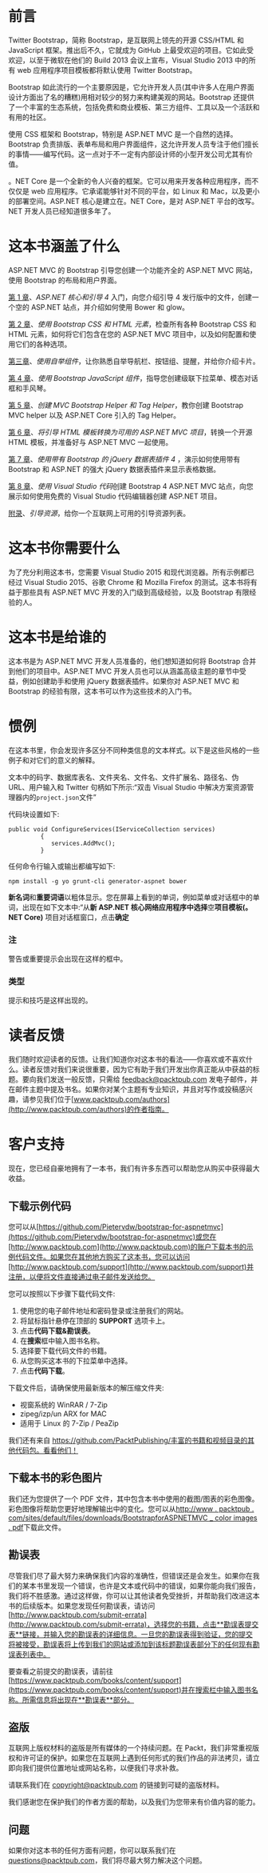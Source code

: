 # 前言

Twitter Bootstrap，简称 Bootstrap，是互联网上领先的开源 CSS/HTML 和 JavaScript 框架。推出后不久，它就成为 GitHub 上最受欢迎的项目。它如此受欢迎，以至于微软在他们的 Build 2013 会议上宣布，Visual Studio 2013 中的所有 web 应用程序项目模板都将默认使用 Twitter Bootstrap。

Bootstrap 如此流行的一个主要原因是，它允许开发人员(其中许多人在用户界面设计方面出了名的糟糕)用相对较少的努力来构建美观的网站。Bootstrap 还提供了一个丰富的生态系统，包括免费和商业模板、第三方组件、工具以及一个活跃和有用的社区。

使用 CSS 框架和 Bootstrap，特别是 ASP.NET MVC 是一个自然的选择。Bootstrap 负责排版、表单布局和用户界面组件，这允许开发人员专注于他们擅长的事情——编写代码。这一点对于不一定有内部设计师的小型开发公司尤其有价值。

。NET Core 是一个全新的令人兴奋的框架。它可以用来开发各种应用程序，而不仅仅是 web 应用程序。它承诺能够针对不同的平台，如 Linux 和 Mac，以及更小的部署空间。ASP.NET 核心是建立在。NET Core，是对 ASP.NET 平台的改写。NET 开发人员已经知道很多年了。

# 这本书涵盖了什么

ASP.NET MVC 的 Bootstrap 引导您创建一个功能齐全的 ASP.NET MVC 网站，使用 Bootstrap 的布局和用户界面。

[第 1 章](01.html "Chapter 1. Getting Started with ASP.NET Core and Bootstrap 4")、*ASP.NET 核心和引导 4* 入门，向您介绍引导 4 发行版中的文件，创建一个空的 ASP.NET 站点，并介绍如何使用 Bower 和 glow。

[第 2 章](02.html "Chapter 2. Using Bootstrap CSS and HTML Elements")、*使用 Bootstrap CSS 和 HTML 元素*，检查所有各种 Bootstrap CSS 和 HTML 元素，如何将它们包含在您的 ASP.NET MVC 项目中，以及如何配置和使用它们的各种选项。

[第三章](03.html "Chapter 3. Using Bootstrap Components")、*使用自举组件*，让你熟悉自举导航栏、按钮组、提醒，并给你介绍卡片。

[第 4 章](04.html "Chapter 4. Using Bootstrap JavaScript Components")、*使用 Bootstrap JavaScript 组件*，指导您创建级联下拉菜单、模态对话框和手风琴。

[第 5 章](05.html "Chapter 5.  Creating MVC Bootstrap Helper and Tag Helpers")、*创建 MVC Bootstrap Helper 和 Tag Helper*，教你创建 Bootstrap MVC helper 以及 ASP.NET Core 引入的 Tag Helper。

[第 6 章](06.html "Chapter 6.  Converting a Bootstrap HTML Template into a Usable ASP.NET MVC Project")、*将引导 HTML 模板转换为可用的 ASP.NET MVC 项目*，转换一个开源 HTML 模板，并准备好与 ASP.NET MVC 一起使用。

[第 7 章](07.html "Chapter 7. Using the jQuery DataTables Plugin with Bootstrap 4")、*使用带有 Bootstrap 的 jQuery 数据表插件 4* ，演示如何使用带有 Bootstrap 和 ASP.NET 的强大 jQuery 数据表插件来显示表格数据。

[第 8 章](08.html "Chapter 8. Creating Bootstrap 4 ASP.NET MVC Sites Using Visual Studio Code")、*使用 Visual Studio 代码*创建 Bootstrap 4 ASP.NET MVC 站点，向您展示如何使用免费的 Visual Studio 代码编辑器创建 ASP.NET 项目。

[附录](09.html "Appendix A. Bootstrap Resources")、*引导资源*，给你一个互联网上可用的引导资源列表。

# 这本书你需要什么

为了充分利用这本书，您需要 Visual Studio 2015 和现代浏览器。所有示例都已经过 Visual Studio 2015、谷歌 Chrome 和 Mozilla Firefox 的测试。这本书将有益于那些具有 ASP.NET MVC 开发的入门级到高级经验，以及 Bootstrap 有限经验的人。

# 这本书是给谁的

这本书是为 ASP.NET MVC 开发人员准备的，他们想知道如何将 Bootstrap 合并到他们的项目中。ASP.NET MVC 开发人员也可以从涵盖高级主题的章节中受益，例如创建助手和使用 jQuery 数据表插件。如果你对 ASP.NET MVC 和 Bootstrap 的经验有限，这本书可以作为这些技术的入门书。

# 惯例

在这本书里，你会发现许多区分不同种类信息的文本样式。以下是这些风格的一些例子和对它们的意义的解释。

文本中的码字、数据库表名、文件夹名、文件名、文件扩展名、路径名、伪 URL、用户输入和 Twitter 句柄如下所示:“双击 Visual Studio 中解决方案资源管理器内的`project.json`文件”

代码块设置如下:

```
public void ConfigureServices(IServiceCollection services) 
         { 
            services.AddMvc(); 
         }
```

任何命令行输入或输出都编写如下:

```
npm install -g yo grunt-cli generator-aspnet bower 

```

**新名词**和**重要词语**以粗体显示。您在屏幕上看到的单词，例如菜单或对话框中的单词，出现在如下文本中:“从**新 ASP.NET 核心网络应用程序中选择**空**项目模板(。NET Core)** 项目对话框窗口，点击**确定**

### 注

警告或重要提示会出现在这样的框中。

### 类型

提示和技巧是这样出现的。

# 读者反馈

我们随时欢迎读者的反馈。让我们知道你对这本书的看法——你喜欢或不喜欢什么。读者反馈对我们来说很重要，因为它有助于我们开发出你真正能从中获益的标题。要向我们发送一般反馈，只需给 feedback@packtpub.com 发电子邮件，并在邮件主题中提及书名。如果你对某个主题有专业知识，并且对写作或投稿感兴趣，请参见我们位于[www.packtpub.com/authors](http://www.packtpub.com/authors)的作者指南。

# 客户支持

现在，您已经自豪地拥有了一本书，我们有许多东西可以帮助您从购买中获得最大收益。

## 下载示例代码

您可以从[https://github.com/Pietervdw/bootstrap-for-aspnetmvc](https://github.com/Pietervdw/bootstrap-for-aspnetmvc)或您在[http://www.packtpub.com](http://www.packtpub.com)的账户下载本书的示例代码文件。如果您在其他地方购买了这本书，您可以访问[http://www.packtpub.com/support](http://www.packtpub.com/support)并注册，以便将文件直接通过电子邮件发送给您。

您可以按照以下步骤下载代码文件:

1.  使用您的电子邮件地址和密码登录或注册我们的网站。
2.  将鼠标指针悬停在顶部的 **SUPPORT** 选项卡上。
3.  点击**代码下载&勘误表**。
4.  在**搜索**框中输入图书名称。
5.  选择要下载代码文件的书籍。
6.  从您购买这本书的下拉菜单中选择。
7.  点击**代码下载**。

下载文件后，请确保使用最新版本的解压缩文件夹:

*   视窗系统的 WinRAR / 7-Zip
*   zipeg/izp/un ARX for MAC
*   适用于 Linux 的 7-Zip / PeaZip

我们还有来自 https://github.com/PacktPublishing/丰富的书籍和视频目录的其他代码包。看看他们！

## 下载本书的彩色图片

我们还为您提供了一个 PDF 文件，其中包含本书中使用的截图/图表的彩色图像。彩色图像将帮助您更好地理解输出中的变化。您可以从[http://www . packtpub . com/sites/default/files/downloads/BootstrapforASPNETMVC _ color images . pdf](http://www.packtpub.com/sites/default/files/downloads/Bookname_ColorImages.pdf)下载此文件。

## 勘误表

尽管我们尽了最大努力来确保我们内容的准确性，但错误还是会发生。如果你在我们的某本书里发现一个错误，也许是文本或代码中的错误，如果你能向我们报告，我们将不胜感激。通过这样做，你可以让其他读者免受挫折，并帮助我们改进这本书的后续版本。如果您发现任何勘误表，请访问[http://www.packtpub.com/submit-errata](http://www.packtpub.com/submit-errata)，选择您的书籍，点击**勘误表提交表**链接，并输入您的勘误表的详细信息。一旦您的勘误表得到验证，您的提交将被接受，勘误表将上传到我们的网站或添加到该标题勘误表部分下的任何现有勘误表列表中。

要查看之前提交的勘误表，请前往[https://www.packtpub.com/books/content/support](https://www.packtpub.com/books/content/support)并在搜索栏中输入图书名称。所需信息将出现在**勘误表**部分。

## 盗版

互联网上版权材料的盗版是所有媒体的一个持续问题。在 Packt，我们非常重视版权和许可证的保护。如果您在互联网上遇到任何形式的我们作品的非法拷贝，请立即向我们提供位置地址或网站名称，以便我们寻求补救。

请联系我们在 copyright@packtpub.com 的链接到可疑的盗版材料。

我们感谢您在保护我们的作者方面的帮助，以及我们为您带来有价值内容的能力。

## 问题

如果你对这本书的任何方面有问题，你可以联系我们在 questions@packtpub.com，我们将尽最大努力解决这个问题。